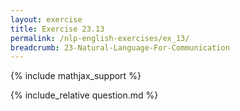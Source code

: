 ```yaml
---
layout: exercise
title: Exercise 23.13
permalink: /nlp-english-exercises/ex_13/
breadcrumb: 23-Natural-Language-For-Communication
---
```


{% include mathjax_support %}

<div><i class="arrow-up loader" data-chapter="nlp-english-exercises" data-exercise="ex_13" data-rating="0"></i></div>
{% include_relative question.md %}
